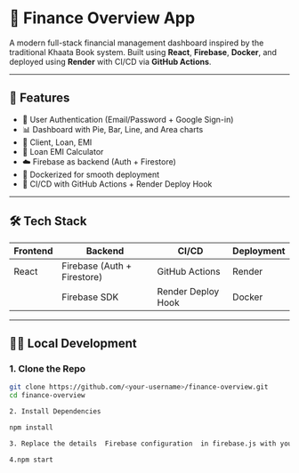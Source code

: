 # 💸 Finance Overview App

A modern full-stack financial management dashboard inspired by the traditional Khaata Book system. Built using **React**, **Firebase**, **Docker**, and deployed using **Render** with CI/CD via **GitHub Actions**.

---

## 🚀 Features

- 🔐 User Authentication (Email/Password + Google Sign-in)
- 📊 Dashboard with Pie, Bar, Line, and Area charts
- 👥 Client, Loan, EMI
- 🧮 Loan EMI Calculator
- ☁️ Firebase as backend (Auth + Firestore)
- 🐳 Dockerized for smooth deployment
- 🔁 CI/CD with GitHub Actions + Render Deploy Hook

---

## 🛠 Tech Stack

| Frontend       | Backend        | CI/CD           | Deployment |
|----------------|----------------|------------------|------------|
| React          | Firebase (Auth + Firestore) | GitHub Actions | Render |
|                | Firebase SDK   | Render Deploy Hook | Docker |

---

## 🧑‍💻 Local Development

### 1. Clone the Repo

```bash
git clone https://github.com/<your-username>/finance-overview.git
cd finance-overview

2. Install Dependencies

npm install

3. Replace the details  Firebase configuration  in firebase.js with your firebase details

4.npm start

